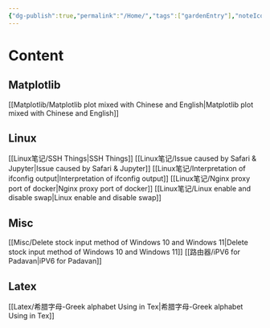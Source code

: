```yaml
---
{"dg-publish":true,"permalink":"/Home/","tags":["gardenEntry"],"noteIcon":"","created":"2024-01-03T13:48:15.870+08:00","updated":"2024-03-03T21:43:00.815+08:00"}
---
```


# Content
## Matplotlib
[[Matplotlib/Matplotlib plot mixed with Chinese and English\|Matplotlib plot mixed with Chinese and English]]

## Linux
[[Linux笔记/SSH Things\|SSH Things]]
[[Linux笔记/Issue caused by Safari & Jupyter\|Issue caused by Safari & Jupyter]]
[[Linux笔记/Interpretation of ifconfig output\|Interpretation of ifconfig output]]
[[Linux笔记/Nginx proxy port of docker\|Nginx proxy port of docker]]
[[Linux笔记/Linux enable and disable swap\|Linux enable and disable swap]]
## Misc
[[Misc/Delete stock input method of Windows 10 and Windows 11\|Delete stock input method of Windows 10 and Windows 11]]
[[路由器/iPV6 for Padavan\|iPV6 for Padavan]]

## Latex
[[Latex/希腊字母-Greek alphabet Using in Tex\|希腊字母-Greek alphabet Using in Tex]]

